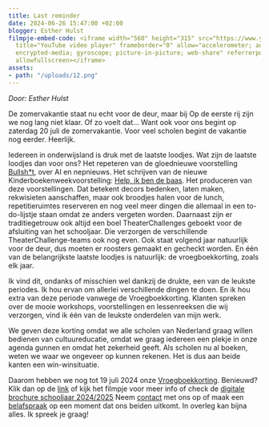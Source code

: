 ```yaml
---
title: Last reminder
date: 2024-06-26 15:47:00 +02:00
blogger: Esther Hulst
filmpje-embed-code: <iframe width="560" height="315" src="https://www.youtube.com/embed/w3CXF1ei-0k?si=pZS1PEiEDQqrkoFD"
  title="YouTube video player" frameborder="0" allow="accelerometer; autoplay; clipboard-write;
  encrypted-media; gyroscope; picture-in-picture; web-share" referrerpolicy="strict-origin-when-cross-origin"
  allowfullscreen></iframe>
assets:
- path: "/uploads/12.png"
---
```


*Door: Esther Hulst*

De zomervakantie staat nu echt voor de deur, maar bij Op de eerste rij zijn we nog lang niet klaar. Of zo voelt dat… Want ook voor ons begint op zaterdag 20 juli de zomervakantie. Voor veel scholen begint de vakantie nog eerder. Heerlijk.

Iedereen in onderwijsland is druk met de laatste loodjes. Wat zijn de laatste loodjes dan voor ons? Het repeteren van de gloednieuwe voorstelling [Bullsh*t](https://www.opde1sterij.nl/theatergroep-zwerm/bullsh-t/), over AI en nepnieuws. Het schrijven van de nieuwe Kinderboekenweekvoorstelling: [Help, ik ben de baas](https://www.opde1sterij.nl/theatergroep-zwerm/help-ik-ben-de-baas/). Het produceren van deze voorstellingen. Dat betekent decors bedenken, laten maken, rekwisieten aanschaffen, maar ook broodjes halen voor de lunch, repetitieruimtes reserveren en nog veel meer dingen die allemaal in een to-do-lijstje staan omdat ze anders vergeten worden. Daarnaast zijn er traditiegetrouw ook altijd een boel TheaterChallenges geboekt voor de afsluiting van het schooljaar. Die verzorgen de verschillende TheaterChallenge-teams ook nog even. Ook staat volgend jaar natuurlijk voor de deur, dus moeten er roosters gemaakt en gecheckt worden. En één van de belangrijkste laatste loodjes is natuurlijk: de vroegboekkorting, zoals elk jaar.

Ik vind dit, ondanks of misschien wel dankzij de drukte, een van de leukste periodes. Ik hou ervan om allerlei verschillende dingen te doen. En ik hou extra van deze periode vanwege de Vroegboekkorting. Klanten spreken over de mooie workshops, voorstellingen en lessenreeksen die wij verzorgen, vind ik één van de leukste onderdelen van mijn werk.

We geven deze korting omdat we alle scholen van Nederland graag willen bedienen van cultuureducatie, omdat we graag iedereen een plekje in onze agenda gunnen en omdat het zekerheid geeft. Als scholen nu al boeken, weten we waar we ongeveer op kunnen rekenen. Het is dus aan beide kanten een win-winsituatie.

Daarom hebben we nog tot 19 juli 2024 onze [Vroegboekkorting](https://www.opde1sterij.nl/opde1sterij/vroegboekkorting/). Benieuwd? Klik dan op de [link](https://www.opde1sterij.nl/opde1sterij/vroegboekkorting/) of kijk het filmpje voor meer info of check de [digitale brochure schooljaar 2024/2025](https://indd.adobe.com/view/36d75da6-311a-4cec-9452-b5e0d31ce5e3) Neem [contact](https://www.opde1sterij.nl/contact/) met ons op of maak een [belafspraak](https://calendly.com/opde1sterij/een-telefoontje-i-v-m-de-vroegboekkorting) op een moment dat ons beiden uitkomt. In overleg kan bijna alles. Ik spreek je graag!